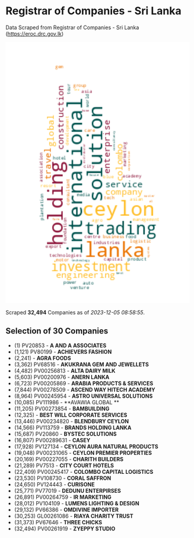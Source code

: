 # Registrar of Companies - Sri Lanka

Data Scraped from Registrar of Companies - Sri Lanka (https://eroc.drc.gov.lk)

![word-cloud](data/word_cloud.png)

Scraped **32,494** Companies as of *2023-12-05 08:58:55*.


## Selection of 30 Companies

* (1) PV20853 - **A AND A ASSOCIATES**
* (1,121) PV80199 - **ACHIEVERS FASHION**
* (2,241)  - **AGRA FOODS**
* (3,362) PV68516 - **AKUKRANA GEM AND JEWELLETS**
* (4,482) PV00256813 - **ALTA DAIRY MILK**
* (5,603) PV00200976 - **ANERN LANKA**
* (6,723) PV00205869 - **ARABIA PRODUCTS & SERVICES**
* (7,844) PV00278509 - **ASCEND WAY HITECH ACADEMY**
* (8,964) PV00245954 - **ASTRO UNIVERSAL SOLUTIONS**
* (10,085) PV111986 - **AVAWIA GLOBAL **
* (11,205) PV00273854 - **BAMBUILDING**
* (12,325)  - **BEST WILL CORPORATE SERVICES**
* (13,446) PV00234820 - **BLENDBURY CEYLON**
* (14,566) PV113759 - **BRANDS HOLDING LANKA**
* (15,687) PV20860 - **BYSTEC SOLUTIONS**
* (16,807) PV00289631 - **CASEY**
* (17,928) PV127134 - **CEYLON AURA NATURAL PRODUCTS**
* (19,048) PV00231065 - **CEYLON PREMIER PROPERTIES**
* (20,169) PV00227055 - **CHARITH BUILDERS**
* (21,289) PV7513 - **CITY COURT HOTELS**
* (22,409) PV00245417 - **COLOMBO CAPITAL LOGISTICS**
* (23,530) PV108730 - **CORAL SAFFRON**
* (24,650) PV124443 - **CURISONE**
* (25,771) PV77019 - **DEDUNU ENTERPIRSES**
* (26,891) PV00264759 - **IR MARKETING**
* (28,012) PV104109 - **LUMENS LIGHTING & DESIGN**
* (29,132) PV66386 - **OMDIVINE IMPORTER**
* (30,253) GL00261086 - **RIAYA CHARITY TRUST**
* (31,373) PV67646 - **THREE CHICKS**
* (32,494) PV00261919 - **ZYEPPY STUDIO**